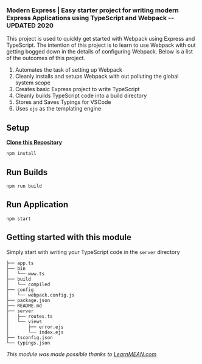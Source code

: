 ### Modern Express | Easy starter project for writing modern Express Applications using TypeScript and Webpack -- UPDATED 2020

This project is used to quickly get started with Webpack using Express and TypeScript. The intention of this project is to learn to use Webpack with out getting bogged down in the details of configuring Webpack. Below is a list of the outcomes of this project.

1. Automates the task of setting up Webpack
2. Cleanly installs and setups Webpack with out polluting the global system scope
3. Creates basic Express project to write TypeScript
4. Cleanly builds TypeScript code into a build directory
5. Stores and Saves Typings for VSCode
6. Uses `ejs` as the templating engine

**Setup**
---
**[Clone this Repository](https://github.com/jsecademy/webpack-express-typescript/archive/master.zip)**

```
npm install
```

**Run Builds**
---
```
npm run build
```

**Run Application**
---
```
npm start
```

**Getting started with this module**
---
Simply start with writing your TypeScript code in the `server` directory

```
├── app.ts
├── bin
│   └── www.ts
├── build
│   └── compiled
├── config
│   └── webpack.config.js
├── package.json
├── README.md
├── server
│   ├── routes.ts
│   └── views
│       ├── error.ejs
│       └── index.ejs
├── tsconfig.json
└── typings.json
```

*This module was made possible thanks to [LearnMEAN.com](https://www.learnmean.com/)*
